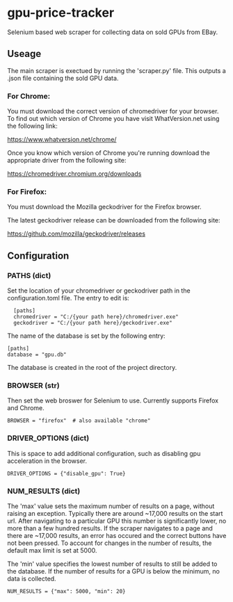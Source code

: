 # gpu-price-tracker
Selenium based web scraper for collecting data on sold GPUs from EBay.

## Useage

The main scraper is exectued by running the 'scraper.py' file. This outputs a .json file containing the sold GPU data.

### For Chrome:

You must download the correct version of chromedriver for your browser. To find out which version of Chrome you have visit WhatVersion.net using the following link:

https://www.whatversion.net/chrome/

Once you know which version of Chrome you're running download the appropriate driver from the following site:

https://chromedriver.chromium.org/downloads

### For Firefox:

You must download the Mozilla geckodriver for the Firefox browser.

The latest geckodriver release can be downloaded from the following site:

https://github.com/mozilla/geckodriver/releases

## Configuration
### PATHS (dict)


Set the location of your chromedriver or geckodriver path in the configuration.toml file. The entry to edit is:

```
  [paths]
  chromedriver = "C:/{your path here}/chromedriver.exe"
  geckodriver = "C:/{your path here}/geckodriver.exe"
```

The name of the database is set by the following entry:
```
[paths]
database = "gpu.db"
```
The database is created in the root of the project directory.

### BROWSER (str)

Then set the web broswer for Selenium to use.
Currently supports Firefox and Chrome.

```
BROWSER = "firefox"  # also available "chrome"
```

### DRIVER_OPTIONS (dict)

This is space to add additional configuration, such as disabling gpu acceleration in the browser.

```
DRIVER_OPTIONS = {"disable_gpu": True}
```

### NUM_RESULTS (dict)

The 'max' value sets the maximum number of results on a page, without raising an exception.
Typically there are around ~17,000 results on the start url. After navigating to a particular GPU this number is significantly lower, no more than a few hundred results.
If the scraper navigates to a page and there are ~17,000 results, an error has occured and the correct buttons have not been pressed. To account for changes in the number of results, the default max limit is set at 5000.


The 'min' value specifies the lowest number of results to still be added to the database. If the number of results for a GPU is below the minimum, no data is collected.

```
NUM_RESULTS = {"max": 5000, "min": 20}
```
